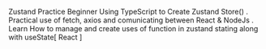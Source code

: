 Zustand Practice Beginner
Using TypeScript to Create Zustand Store()
. Practical use of fetch, axios and comunicating between React & NodeJs
. Learn How to manage and create uses of function in zustand stating along with useState[ React ]
